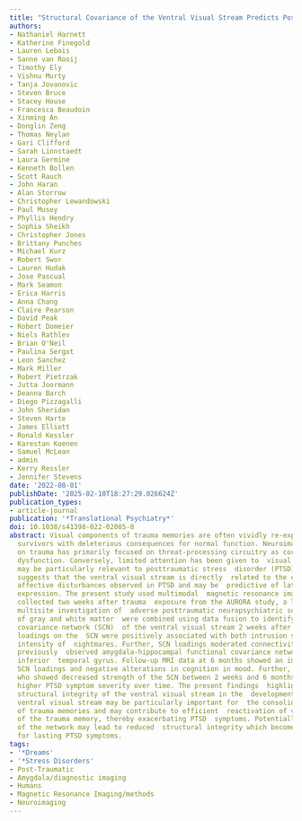 ```yaml
---
title: "Structural Covariance of the Ventral Visual Stream Predicts Posttraumatic Intrusion and Nightmare Symptoms: A Multivariate Data Fusion Analysis"
authors:
- Nathaniel Harnett
- Katherine Finegold
- Lauren Lebois
- Sanne van Rooij
- Timothy Ely
- Vishnu Murty
- Tanja Jovanovic
- Steven Bruce
- Stacey House
- Francesca Beaudoin
- Xinming An
- Donglin Zeng
- Thomas Neylan
- Gari Clifford
- Sarah Linnstaedt
- Laura Germine
- Kenneth Bollen
- Scott Rauch
- John Haran
- Alan Storrow
- Christopher Lewandowski
- Paul Musey
- Phyllis Hendry
- Sophia Sheikh
- Christopher Jones
- Brittany Punches
- Michael Kurz
- Robert Swor
- Lauren Hudak
- Jose Pascual
- Mark Seamon
- Erica Harris
- Anna Chang
- Claire Pearson
- David Peak
- Robert Domeier
- Niels Rathlev
- Brian O'Neil
- Paulina Sergot
- Leon Sanchez
- Mark Miller
- Robert Pietrzak
- Jutta Joormann
- Deanna Barch
- Diego Pizzagalli
- John Sheridan
- Steven Harte
- James Elliott
- Ronald Kessler
- Karestan Koenen
- Samuel McLean
- admin
- Kerry Ressler
- Jennifer Stevens
date: '2022-08-01'
publishDate: '2025-02-10T18:27:29.026624Z'
publication_types:
- article-journal
publication: '*Translational Psychiatry*'
doi: 10.1038/s41398-022-02085-8
abstract: Visual components of trauma memories are often vividly re-experienced by
  survivors with deleterious consequences for normal function. Neuroimaging  research
  on trauma has primarily focused on threat-processing circuitry as core  to trauma-related
  dysfunction. Conversely, limited attention has been given to  visual circuitry which
  may be particularly relevant to posttraumatic stress  disorder (PTSD). Prior work
  suggests that the ventral visual stream is directly  related to the cognitive and
  affective disturbances observed in PTSD and may be  predictive of later symptom
  expression. The present study used multimodal  magnetic resonance imaging data (n = 278)
  collected two weeks after trauma  exposure from the AURORA study, a longitudinal,
  multisite investigation of  adverse posttraumatic neuropsychiatric sequelae. Indices
  of gray and white matter  were combined using data fusion to identify a structural
  covariance network (SCN)  of the ventral visual stream 2 weeks after trauma. Participant's
  loadings on the  SCN were positively associated with both intrusion symptoms and
  intensity of  nightmares. Further, SCN loadings moderated connectivity between a
  previously  observed amygdala-hippocampal functional covariance network and the
  inferior  temporal gyrus. Follow-up MRI data at 6 months showed an inverse relationship  between
  SCN loadings and negative alterations in cognition in mood. Further,  individuals
  who showed decreased strength of the SCN between 2 weeks and 6 months  had generally
  higher PTSD symptom severity over time. The present findings  highlight a role for
  structural integrity of the ventral visual stream in the  development of PTSD. The
  ventral visual stream may be particularly important for  the consolidation or retrieval
  of trauma memories and may contribute to efficient  reactivation of visual components
  of the trauma memory, thereby exacerbating PTSD  symptoms. Potentially chronic engagement
  of the network may lead to reduced  structural integrity which becomes a risk factor
  for lasting PTSD symptoms.
tags:
- '*Dreams'
- '*Stress Disorders'
- Post-Traumatic
- Amygdala/diagnostic imaging
- Humans
- Magnetic Resonance Imaging/methods
- Neuroimaging
---
```

